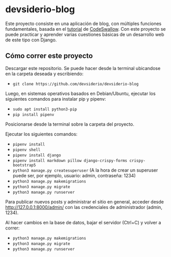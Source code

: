 # devsiderio-blog
Este proyecto consiste en una aplicación de blog, con múltiples funciones fundamentales, basada en el [tutorial](https://www.youtube.com/playlist?list=PLGUsAPwPODljydJyw2ptMwoPdbpVzyjQe) de [CodeSwallow](https://github.com/CodeSwallow/django-blog). Con este proyecto se puede practicar y aprender varias cuestiones básicas de un desarrollo web de este tipo con Django.

## Cómo correr este proyecto

Descargar este repositorio. Se puede hacer desde la terminal ubicandose en la carpeta deseada y escribiendo:
- `git clone https://github.com/devsiderio/devsiderio-blog`

Luego, en sistemas operativos basados en Debian/Ubuntu, ejecutar los siguientes comandos para instalar pip y pipenv:
  
- `sudo apt install python3-pip`
- `pip install pipenv`

Posicionarse desde la terminal sobre la carpeta del proyecto.

Ejecutar los siguientes comandos:
  
- `pipenv install`
- `pipenv shell`
- `pipenv install django`
- `pipenv install markdown pillow django-crispy-forms crispy-bootstrap5`
- `python3 manage.py createsuperuser`
(A la hora de crear un superuser puede ser, por ejemplo, usuario: admin, contraseña: 1234)
- `python3 manage.py makemigrations`
- `python3 manage.py migrate`
- `python3 manage.py runserver`



Para publicar nuevos posts y administrar el sitio en general, acceder desde http://127.0.0.1:8000/admin/ con las credenciales de administrador (admin, 1234).

Al hacer cambios en la base de datos, bajar el servidor (Ctrl+C) y volver a correr:

- `python3 manage.py makemigrations`
- `python3 manage.py migrate`
- `python3 manage.py runserver`